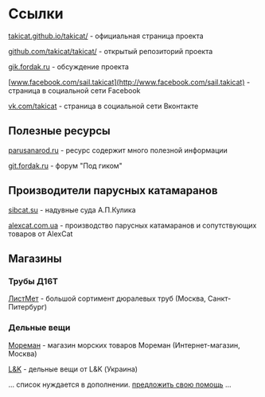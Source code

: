 # Ссылки

[takicat.github.io/takicat/](http://takicat.github.io/takicat/) - официальная страница проекта

[github.com/takicat/takicat/](https://github.com/takicat/takicat/) - открытый репозиторий проекта

[gik.fordak.ru](http://gik.fordak.ru/index.php?topic=12306.0) - обсуждение проекта

[www.facebook.com/sail.takicat](http://www.facebook.com/sail.takicat) - страница в социальной сети Facebook

[vk.com/takicat](http://vk.com/takicat) - страница в социальной сети Вконтакте

## Полезные ресурсы

[parusanarod.ru](http://parusanarod.ru/) - ресурс содержит много полезной информации

[git.fordak.ru](http://gik.fordak.ru) - форум "Под гиком"

## Производители парусных катамаранов

[sibcat.su](http://sibcat.su) - надувные суда А.П.Кулика

[alexcat.com.ua](http://alexcat.com.ua/) - производство парусных катамаранов и сопутствующих товаров от AlexCat

## Магазины

### Трубы Д16Т

[ЛистМет](http://www.listmet.ru) - большой сортимент дюралевых труб (Москва, Санкт-Питербург)

### Дельные вещи

[Мореман](http://www.moreman.ru/) - магазин морских товаров Мореман (Интернет-магазин, Москва)

[L&K](http://elandka.com/) - дельные вещи от L&K (Украина)

... список нуждается в дополнении. [предложить свою помощь](/CONTRIBUTE.html) ...
